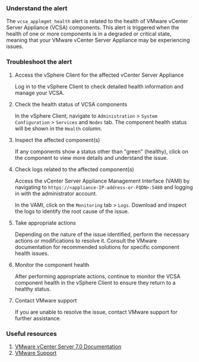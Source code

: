 ### Understand the alert

The `vcsa_applmgmt_health` alert is related to the health of VMware vCenter Server Appliance (VCSA) components. This alert is triggered when the health of one or more components is in a degraded or critical state, meaning that your VMware vCenter Server Appliance may be experiencing issues.

### Troubleshoot the alert

1. Access the vSphere Client for the affected vCenter Server Appliance

   Log in to the vSphere Client to check detailed health information and manage your VCSA.

2. Check the health status of VCSA components

   In the vSphere Client, navigate to `Administration` > `System Configuration` > `Services` and `Nodes` tab. The component health status will be shown in the `Health` column.

3. Inspect the affected component(s)

   If any components show a status other than "green" (healthy), click on the component to view more details and understand the issue.

4. Check logs related to the affected component(s)

   Access the vCenter Server Appliance Management Interface (VAMI) by navigating to `https://<appliance-IP-address-or-FQDN>:5480` and logging in with the administrator account.

   In the VAMI, click on the `Monitoring` tab > `Logs`. Download and inspect the logs to identify the root cause of the issue.

5. Take appropriate actions

   Depending on the nature of the issue identified, perform the necessary actions or modifications to resolve it. Consult the VMware documentation for recommended solutions for specific component health issues.

6. Monitor the component health

   After performing appropriate actions, continue to monitor the VCSA component health in the vSphere Client to ensure they return to a healthy status.

7. Contact VMware support

   If you are unable to resolve the issue, contact VMware support for further assistance.

### Useful resources

1. [VMware vCenter Server 7.0 Documentation](https://docs.vmware.com/en/VMware-vSphere/7.0/com.vmware.vsphere.vcenter.configuration.doc/GUID-52AF3379-8D78-437F-96EF-25D1A1100BEE.html)
2. [VMware Support](https://www.vmware.com/support.html)
